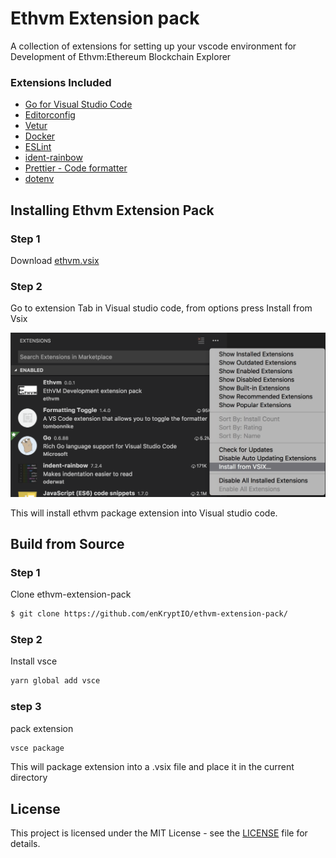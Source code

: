 # Ethvm Extension pack

A collection of extensions for setting up your vscode environment for Development of Ethvm:Ethereum Blockchain Explorer

### Extensions Included
* [Go for Visual Studio Code](https://marketplace.visualstudio.com/items?itemName=ms-vscode.Go)
* [Editorconfig](https://marketplace.visualstudio.com/items?itemName=EditorConfig.EditorConfig)
* [Vetur](https://marketplace.visualstudio.com/items?itemName=octref.vetur)
* [Docker](https://marketplace.visualstudio.com/items?itemName=PeterJausovec.vscode-docker)
* [ESLint](https://marketplace.visualstudio.com/items?itemName=dbaeumer.vscode-eslint)
* [ident-rainbow](https://marketplace.visualstudio.com/items?itemName=oderwat.indent-rainbow)
* [Prettier - Code formatter](https://marketplace.visualstudio.com/items?itemName=esbenp.prettier-vscode)
* [dotenv](https://marketplace.visualstudio.com/items?itemName=mikestead.dotenv)

## Installing Ethvm Extension Pack

### Step 1

Download  [ethvm.vsix](https://github.com/enKryptIO/ethvm-extension-pack/releases/download/0.0.1/ethvm-extension-pack.vsix)

### Step 2

Go to extension Tab in Visual studio code, from options press Install from Vsix

![Step 2 Screenshot](.github/assets/step.png)

This will install ethvm package extension into Visual studio code.

## Build from Source

### Step 1

Clone ethvm-extension-pack

```sh
$ git clone https://github.com/enKryptIO/ethvm-extension-pack/
```

### Step 2

Install vsce

```sh
yarn global add vsce
```

### step 3

pack extension

```sh
vsce package
```

This will package extension into a .vsix file and place it in the current directory

## License

This project is licensed under the MIT License - see the [LICENSE](LICENSE) file for details.
